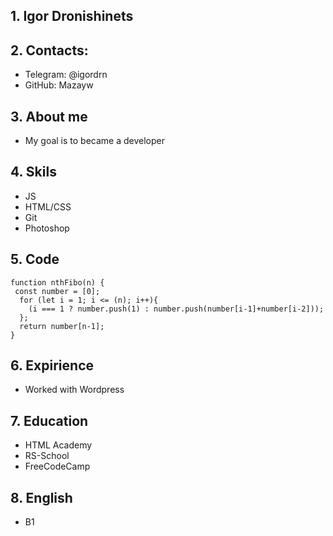 ## 1. Igor Dronishinets
## 2. Contacts:
* Telegram: @igordrn
* GitHub: Mazayw
## 3. About me
* My goal is to became a developer
## 4. Skils
* JS
* HTML/CSS
* Git
* Photoshop
## 5. Code
```
function nthFibo(n) {
 const number = [0];
  for (let i = 1; i <= (n); i++){
    (i === 1 ? number.push(1) : number.push(number[i-1]+number[i-2])); 
  };
  return number[n-1];
}
```
## 6. Expirience
* Worked with Wordpress
## 7. Education
* HTML Academy
* RS-School
* FreeCodeCamp
## 8. English
* B1